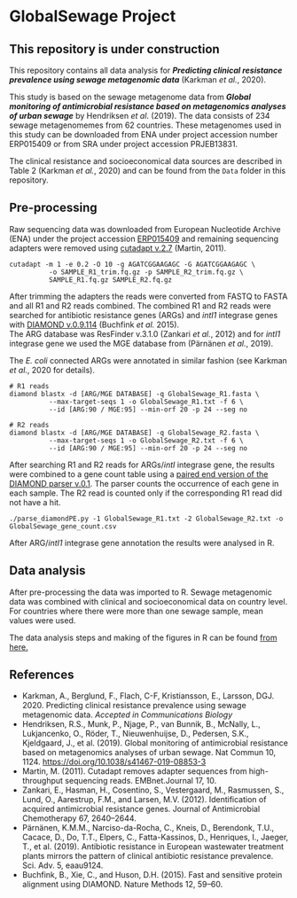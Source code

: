 # GlobalSewage Project

## This repository is under construction

This repository contains all data analysis for ***Predicting clinical resistance prevalence using sewage metagenomic data*** (Karkman _et al._, 2020).

This study is based on the sewage metagenome data from ***Global monitoring of antimicrobial resistance based on metagenomics analyses of urban sewage*** by Hendriksen _et al_. (2019). The data consists of 234 sewage metagenomemes from 62 countries. These metagenomes used in this study can be downloaded from ENA under project accession number ERP015409 or from SRA under project accession PRJEB13831.

The clinical resistance and socioeconomical data sources are described in Table 2 (Karkman _et al._, 2020) and can be found from the `Data` folder in this repository.

## Pre-processing
Raw sequencing data was downloaded from European Nucleotide Archive (ENA) under the project accession [ERP015409](https://www.ebi.ac.uk/ena/browser/view/PRJEB13831) and remaining sequencing adapters were removed using [cutadapt v.2.7](https://cutadapt.readthedocs.io/en/v2.7/) (Martin, 2011).   

```
cutadapt -m 1 -e 0.2 -O 10 -g AGATCGGAAGAGC -G AGATCGGAAGAGC \
          -o SAMPLE_R1_trim.fq.gz -p SAMPLE_R2_trim.fq.gz \
          SAMPLE_R1.fq.gz SAMPLE_R2.fq.gz
```

After trimming the adapters the reads were converted from FASTQ to FASTA and all R1 and R2 reads combined. The combined R1 and R2 reads were searched for antibiotic resistance genes (ARGs) and _intI1_ integrase genes with [DIAMOND v.0.9.114](http://www.diamondsearch.org/index.php) (Buchfink _et al._ 2015).  
The ARG database was ResFinder v.3.1.0 (Zankari _et al._, 2012) and for _intI1_ integrase gene we used the MGE database from (Pärnänen _et al._, 2019).

The _E. coli_ connected ARGs were annotated in similar fashion (see Karkman _et al._, 2020 for details).

```
# R1 reads
diamond blastx -d [ARG/MGE DATABASE] -q GlobalSewage_R1.fasta \
          --max-target-seqs 1 -o GlobalSewage_R1.txt -f 6 \
          --id [ARG:90 / MGE:95] --min-orf 20 -p 24 --seg no

# R2 reads
diamond blastx -d [ARG/MGE DATABASE] -q GlobalSewage_R2.fasta \
          --max-target-seqs 1 -o GlobalSewage_R2.txt -f 6 \
          --id [ARG:90 / MGE:95] --min-orf 20 -p 24 --seg no
```

After searching R1 and R2 reads for ARGs/_intI_ integrase gene, the results were combined to a gene count table using a [paired end version of the DIAMOND parser v.0.1](https://github.com/karkman/parse_diamond).
The parser counts the occurrence of each gene in each sample. The R2 read is counted only if the corresponding R1 read did not have a hit.  

```
./parse_diamondPE.py -1 GlobalSewage_R1.txt -2 GlobalSewage_R2.txt -o GlobalSewage_gene_count.csv
```

After ARG/_intI1_ integrase gene annotation the results were analysed in R.

## Data analysis
After pre-processing the data was imported to R.  Sewage metagenomic data was combined with clinical and socioeconomical data on country level. For countries where there were more than one sewage sample, mean values were used.  

The data analysis steps and making of the figures in R can be found [from here.]( https://karkman.github.io/GlobalSewage/)

## References

- Karkman, A., Berglund, F., Flach, C-F, Kristiansson, E., Larsson, DGJ. 2020. Predicting clinical resistance prevalence using sewage metagenomic data. _Accepted in Communications Biology_
- Hendriksen, R.S., Munk, P., Njage, P., van Bunnik, B., McNally, L., Lukjancenko, O., Röder, T., Nieuwenhuijse, D., Pedersen, S.K., Kjeldgaard, J., et al. (2019). Global monitoring of antimicrobial resistance based on metagenomics analyses of urban sewage. Nat Commun 10, 1124. https://doi.org/10.1038/s41467-019-08853-3
- Martin, M. (2011). Cutadapt removes adapter sequences from high-throughput sequencing reads. EMBnet.Journal 17, 10.
- Zankari, E., Hasman, H., Cosentino, S., Vestergaard, M., Rasmussen, S., Lund, O., Aarestrup, F.M., and Larsen, M.V. (2012). Identification of acquired antimicrobial resistance genes. Journal of Antimicrobial Chemotherapy 67, 2640–2644.
- Pärnänen, K.M.M., Narciso-da-Rocha, C., Kneis, D., Berendonk, T.U., Cacace, D., Do, T.T., Elpers, C., Fatta-Kassinos, D., Henriques, I., Jaeger, T., et al. (2019). Antibiotic resistance in European wastewater treatment plants mirrors the pattern of clinical antibiotic resistance prevalence. Sci. Adv. 5, eaau9124.
- Buchfink, B., Xie, C., and Huson, D.H. (2015). Fast and sensitive protein alignment using DIAMOND. Nature Methods 12, 59–60.
